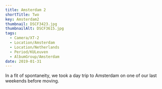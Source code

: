 ```yaml
---
title: Amsterdam 2
shortTitle: Two
key: Amsterdam2
thumbnail: DSCF3423.jpg
thumbnailAlt: DSCF3615.jpg
tags:
  - Camera/XT-2
  - Location/Amsterdam
  - Location/Netherlands
  - Period/KULeuven
  - AlbumGroup/Amsterdam
date: 2019-01-31
---
```

In a fit of spontaneity, we took a day trip to Amsterdam on one of our last weekends before moving.
